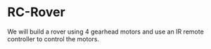RC-Rover
========

We will build a rover using 4 gearhead motors and use an IR remote controller to control the  motors. 

